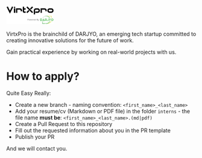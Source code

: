 <img src="https://github.com/DARJYO/virtXpro/blob/main/img/vxp.png" height="25%" width="25%">    

VirtxPro is the brainchild of DARJYO, an emerging tech startup committed to creating innovative solutions for the future of work.

Gain practical experience by working on real-world projects with us. 

# How to apply?

Quite Easy Really: 

- Create a new branch - naming convention: `<first_name>_<last_name>`
- Add your resume/cv (Markdown or PDF file) in the folder `interns` - the file name **must be**: `<first_name>_<last_name>.(md|pdf)`
- Create a Pull Request to this repository
- Fill out the requested information about you in the PR template
- Publish your PR

And we will contact you.
